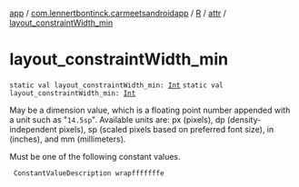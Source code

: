 [app](../../../index.md) / [com.lennertbontinck.carmeetsandroidapp](../../index.md) / [R](../index.md) / [attr](index.md) / [layout_constraintWidth_min](./layout_constraint-width_min.md)

# layout_constraintWidth_min

`static val layout_constraintWidth_min: `[`Int`](https://kotlinlang.org/api/latest/jvm/stdlib/kotlin/-int/index.html)
`static val layout_constraintWidth_min: `[`Int`](https://kotlinlang.org/api/latest/jvm/stdlib/kotlin/-int/index.html)

May be a dimension value, which is a floating point number appended with a unit such as "`14.5sp`". Available units are: px (pixels), dp (density-independent pixels), sp (scaled pixels based on preferred font size), in (inches), and mm (millimeters).

Must be one of the following constant values.

     ConstantValueDescription wrapfffffffe

